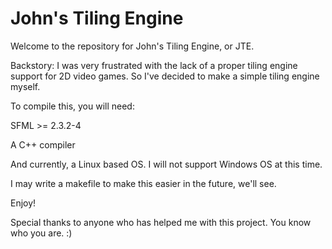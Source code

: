 # John's Tiling Engine
Welcome to the repository for John's Tiling Engine, or JTE.

Backstory:
I was very frustrated with the lack of a proper tiling engine support
for 2D video games. So I've decided to make a simple tiling engine myself. 

To compile this, you will need:

SFML >= 2.3.2-4

A C++ compiler

And currently, a Linux based OS. I will not support Windows OS at this time. 

I may write a makefile to make this easier in the future, we'll see. 

Enjoy!

Special thanks to anyone who has helped me with this project. You know who you are. :)
